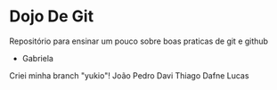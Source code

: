 # Dojo De Git
Repositório para ensinar um pouco sobre boas praticas de git e github

- Gabriela

Criei minha branch "yukio"!
João Pedro
Davi
Thiago
Dafne
Lucas
